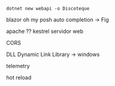 


`dotnet new webapi -o Discoteque`

blazor
oh my posh 
auto completion -> Fig


apache ?? kestrel servidor web 

CORS


DLL Dynamic Link Library -> windows


telemetry 


hot reload 
